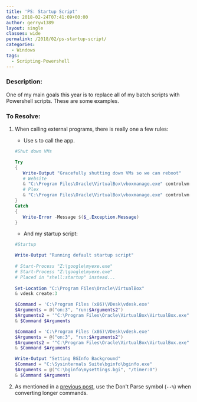 ```yaml
---
title: 'PS: Startup Script'
date: 2018-02-24T07:41:09+00:00
author: gerryw1389
layout: single
classes: wide
permalink: /2018/02/ps-startup-script/
categories:
  - Windows
tags:
  - Scripting-Powershell
---
```

<!--more-->

### Description:

One of my main goals this year is to replace all of my batch scripts with Powershell scripts. These are some examples.

### To Resolve:

1. When calling external programs, there is really one a few rules:

   - Use `&` to call the app.

   ```powershell
   #Shut down VMs

   Try
   {
      Write-Output "Gracefully shutting down VMs so we can reboot"
      # Website
      & "C:\Program Files\Oracle\VirtualBox\vboxmanage.exe" controlvm "XXXXXXX-383a-00000-bb2f-6da0ea34f94c" acpipowerbutton
      # Plex
      & "C:\Program Files\Oracle\VirtualBox\vboxmanage.exe" controlvm "XXXXXXX-2816-00000-bd90-7af3cf0b39cb" acpipowerbutton
   }
   Catch
   {
      Write-Error -Message $($_.Exception.Message)
   }
   ```

   - And my startup script:

   ```powershell
   #Startup

   Write-Output "Running default startup script"
               
   # Start-Process "Z:\google\myexe.exe"
   # Start-Process "Z:\google\myexe.exe"
   # Placed in "shell:startup" instead...
            
   Set-Location "C:\Program Files\Oracle\VirtualBox"
   & vdesk create:3

   $Command = 'C:\Program Files (x86)\VDesk\vdesk.exe'
   $Arguments = @("on:3", "run:$Arguments2")
   $Arguments2 = '"C:\Program Files\Oracle\VirtualBox\VirtualBox.exe" --comment "gw-www" --startvm "XXXXXXX-383a-4121-bb2f-6da0ea34f94c"'
   & $Command $Arguments

   $Command = 'C:\Program Files (x86)\VDesk\vdesk.exe'
   $Arguments = @("on:3", "run:$Arguments2")
   $Arguments2 = '"C:\Program Files\Oracle\VirtualBox\VirtualBox.exe" --comment "gw-plex" --startvm "XXXXXXX-2816-45fa-bd90-7af3cf0b39cb"'
   & $Command $Arguments

   Write-Output "Setting BGInfo Background"
   $Command = "C:\Sysinternals Suite\bginfo\bginfo.exe"
   $Arguments = @("C:\bginfo\mysettings.bgi", "/timer:0")
   & $Command $Arguments
   ```

2. As mentioned in a [previous post](https://automationadmin.com/2016/11/ps-replace-cmd), use the Don't Parse symbol (`--%`) when converting longer commands.
